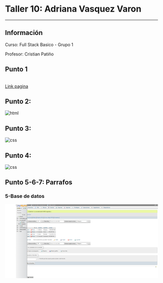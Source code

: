<h1>Taller 10: Adriana Vasquez Varon</h1>
<hr>

<h2>Información</h2>
<p>Curso: Full Stack Basico - Grupo 1 </p>
<p>Profesor: Cristian Patiño </p>

<h2>Punto 1</h2>


<br>
<a href="https://adrianamvasquez.github.io/Taller-9-full-stack/">Link pagina</a>

<h2>Punto 2: </h2>
<img src="" alt="html">

<h2>Punto 3: </h2>
<img src="" alt="css">

<h2>Punto 4: </h2>
<img src="" alt="css">

<h2>Punto 5-6-7: Parrafos</h2>
<h3>5-Base de datos</h3>
<img src="./public/images/mysql.png" alt="mysql">


